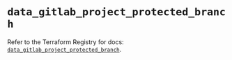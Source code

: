 # `data_gitlab_project_protected_branch`

Refer to the Terraform Registry for docs: [`data_gitlab_project_protected_branch`](https://registry.terraform.io/providers/gitlabhq/gitlab/16.7.0/docs/data-sources/project_protected_branch).
